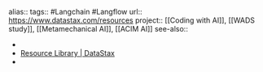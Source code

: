alias::
tags:: #Langchain #Langflow 
url:: https://www.datastax.com/resources
project:: [[Coding with AI]], [[WADS study]], [[Metamechanical AI]], [[ACIM AI]] 
see-also::

-
- [Resource Library | DataStax](https://www.datastax.com/resources)
-